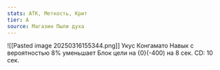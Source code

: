 ```yaml
---
stats: АТК, Меткость, Крит
tier: A
source: Магазин Пыли духа
---
```

![[Pasted image 20250316155344.png]]
Укус Конгамато
Навык с вероятностью 8% уменьшает Блок цели на {0}(-400) на 8 сек. CD: 10 сек.
